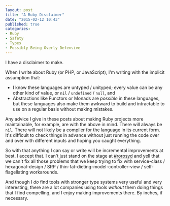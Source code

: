 ```yaml
---
layout: post
title: "A Ruby Disclaimer"
date: "2015-02-12 10:43"
published: true
categories:
- Ruby
- Safety
- Types
- Possibly Being Overly Defensive
---
```


I have a disclaimer to make.

When I write about Ruby (or PHP, or JavaScript), I'm writing with the implicit assumption that:

* I know these languages are untyped / unityped; every value can be any other kind of value, or `nil` / `undefined` / `null`, and
* Abstractions like Functors or Monads are *possible* in these languages, but these languages also make them awkward to build and intractable to use on a regular basis without making mistakes.

Any advice I give in these posts about making Ruby projects more maintainable, for example, are with the above in mind. There will always be `nil`. There will not likely be a compiler for the language in its current form. It's difficult to check things in advance without just running the code over and over with different inputs and hoping you caught everything.

So with that anything I can say or write will be incremental improvements at best. I accept that. I can't just stand on the stage at [#rorosyd](http://www.meetup.com/Ruby-On-Rails-Oceania-Sydney/) and yell that we can't fix all those problems that we keep trying to fix with service-class / hexagonal-design / SRP / thin-fat-dieting-model-controller-view / self-flagellating workarounds.

And though I *do* find tools with stronger type systems very useful and very interesting, there are a lot companies using tools *without* them doing things that I find compelling, and I enjoy making improvements there. By inches, if necessary.
